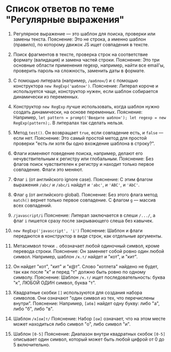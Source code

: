 # Список ответов по теме "Регулярные выражения" 

1.  Регулярное выражение — это шаблон для поиска, проверки или замены текста.
    Пояснение: Это не строка, а именно шаблон (правило), по которому движок JS ищет совпадения в тексте.

2.  Поиск фрагментов в тексте, проверка строк на соответствие формату (валидация) и замена частей строки.
    Пояснение: Это три основные области применения regexp, например, найти все email'ы, проверить пароль на сложность, заменить даты в формате.

3.  С помощью литерала (например, `/шаблон/`) и с помощью конструктора `new RegExp('шаблон')`.
    Пояснение: Литерал короче и используется чаще, конструктор нужен, если шаблон собирается динамически из переменных.

4.  Конструктор `new RegExp` лучше использовать, когда шаблон нужно создать динамически, на основе переменных.
    Пояснение: Например, `let pattern = prompt('Введите шаблон'); let regexp = new RegExp(pattern);`. В литералах так сделать нельзя.

5.  Метод `test()`. Он возвращает `true`, если совпадение есть, и `false` — если нет.
    Пояснение: Это самый простой метод для простой проверки "есть ли хотя бы одно вхождение шаблона в строку?".

6.  Флаги изменяют поведение поиска, например, делают его нечувствительным к регистру или глобальным.
    Пояснение: Без флагов поиск чувствителен к регистру и находит только первое совпадение. Флаги это меняют.

7.  Флаг `i` (от английского ignore case).
    Пояснение: С этим флагом выражения `/abc/` и `/abc/i` найдут и `'abc'`, и `'ABC'`, и `'AbC'`.

8.  Флаг `g` (от английского global).
    Пояснение: Без этого флага метод `match()` вернет только первое совпадение. С флагом `g` — массив всех совпадений.

9.  `/javascript/i`
    Пояснение: Литерал заключается в слеши `/.../`, а флаг `i` пишется сразу после закрывающего слеша без кавычек.

10. `new RegExp('javascript', 'i')`
    Пояснение: Шаблон и флаги передаются в конструктор в виде строк, как отдельные аргументы.

11. Метасимвол точки `.` обозначает любой одиночный символ, кроме перевода строки.
    Пояснение: Он заменяет собой ровно один любой символ. Например, шаблон `/к.т/` найдет и "кот", и "кит".

12. Он найдет "кот", "кит" и "к@т". Слово "котлета" найдено не будет, так как после "к" и перед "т" должно быть ровно по одному символу.
    Пояснение: Шаблон `/к.т/` ищет последовательность: буква "к", ЛЮБОЙ ОДИН символ, буква "т".

13. Квадратные скобки `[]` используются для создания набора символов. Они означают "один символ из тех, что перечислены внутри".
    Пояснение: Например, `[абв]` найдет одну букву: либо "а", либо "б", либо "в".

14. Шаблон `/к[ои]т/`
    Пояснение: Набор `[ои]` означает, что на этом месте может находиться либо символ "о", либо символ "и".

15. Шаблон `[0-5]`
    Пояснение: Диапазон внутри квадратных скобок `[0-5]` описывает один символ, который может быть любой цифрой от 0 до 5 включительно.


